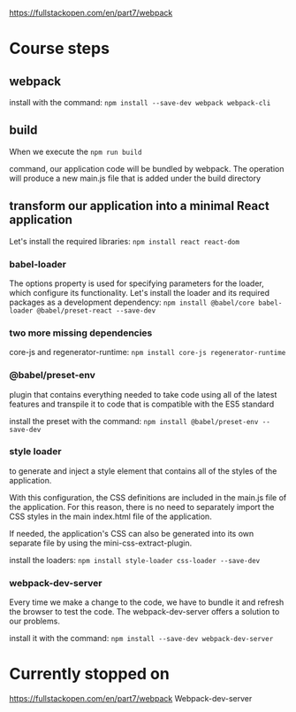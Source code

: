 https://fullstackopen.com/en/part7/webpack

# Course steps
## webpack
install with the command:
`npm install --save-dev webpack webpack-cli`

## build
When we execute the 
`npm run build`

command, our application code will be bundled by webpack. The operation will produce a new main.js file that is added under the build directory

## transform our application into a minimal React application
Let's install the required libraries:
`npm install react react-dom`

### babel-loader
The options property is used for specifying parameters for the loader, which configure its functionality.
Let's install the loader and its required packages as a development dependency:
`npm install @babel/core babel-loader @babel/preset-react --save-dev`

### two more missing dependencies 
core-js and regenerator-runtime:
`npm install core-js regenerator-runtime`

### @babel/preset-env 
plugin that contains everything needed to take code using all of the latest features and transpile it to code that is compatible with the ES5 standard

install the preset with the command:
`npm install @babel/preset-env --save-dev`

### style loader 
to generate and inject a style element that contains all of the styles of the application.

With this configuration, the CSS definitions are included in the main.js file of the application. For this reason, there is no need to separately import the CSS styles in the main index.html file of the application.

If needed, the application's CSS can also be generated into its own separate file by using the mini-css-extract-plugin.

install the loaders:
`npm install style-loader css-loader --save-dev`

### webpack-dev-server
Every time we make a change to the code, we have to bundle it and refresh the browser to test the code.
The webpack-dev-server offers a solution to our problems. 

install it with the command:
`npm install --save-dev webpack-dev-server`


# Currently stopped on
https://fullstackopen.com/en/part7/webpack
Webpack-dev-server